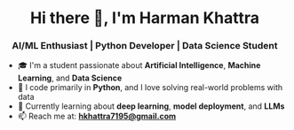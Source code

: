 <h1 align="center">Hi there 👋, I'm Harman Khattra</h1>
<h3 align="center">AI/ML Enthusiast | Python Developer | Data Science Student</h3>

- 🎓 I'm a student passionate about **Artificial Intelligence**, **Machine Learning**, and **Data Science**
- 🐍 I code primarily in **Python**, and I love solving real-world problems with data
- 🌱 Currently learning about **deep learning**, **model deployment**, and **LLMs**
- 📫 Reach me at: **hkhattra7195@gmail.com**
